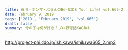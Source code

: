 ```yaml
---
title: 石川・ホンマ・ぶるんのBe-SIDE Your Life! vol.665-2
date: February 9, 2019
tags: ['2019', 'February 2019', 'vol.665']
draft: false
summary: 今の子は何が好き？プロ野球話KAGAWA
---
```


http://project-phi.ddo.jp/ishikawa/ishikawa665_2.mp3